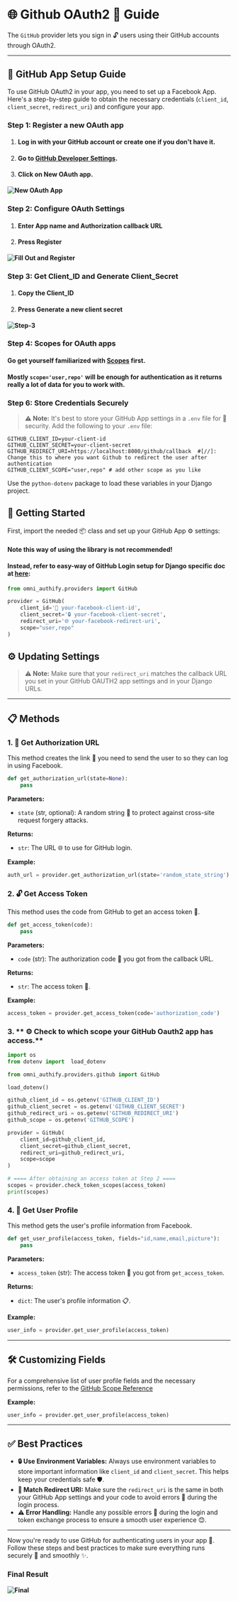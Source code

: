 # 🌐 Github OAuth2 🔑 Guide

The `GitHub` provider lets you sign in 🔓 users using their GitHub accounts through OAuth2.

---

## 🔧 GitHub App Setup Guide

To use GitHub OAuth2 in your app, you need to set up a Facebook App. Here's a step-by-step guide to obtain the necessary credentials (`client_id`, `client_secret`, `redirect_uri`) and configure your app.

### Step 1: Register a new OAuth app
1. #### Log in with your GitHub account or create one if you don't have it.
2. #### Go to [GitHub Developer Settings](https://github.com/settings/applications/new).
3. #### Click on New OAuth app.
**![New OAuth App](../images/github/new_auth_app.png)**

### Step 2: Configure OAuth Settings
1. #### Enter App name and Authorization callback URL
2. #### Press **Register**
**![Fill Out and Register](../images/github/oauth_configs.png)**

### Step 3: Get Client_ID and Generate Client_Secret 
1. #### Copy the Client_ID
2. #### Press **Generate a new client secret**
**![Step-3](../images/github/cridentials.png)**

### Step 4: Scopes for OAuth apps
#### Go get yourself familiarized with [Scopes](https://docs.github.com/en/apps/oauth-apps/building-oauth-apps/scopes-for-oauth-apps) first.
#### Mostly ```scope='user,repo'``` will be enough for authentication as it returns really a lot of data for you to work with. 

### Step 6: Store Credentials Securely

> **⚠️ Note:** It's best to store your GitHub App settings in a `.env` file for 🔐 security.
Add the following to your `.env` file:
```env
GITHUB_CLIENT_ID=your-client-id
GITHUB_CLIENT_SECRET=your-client-secret
GITHUB_REDIRECT_URI=https://localhost:8000/github/callback  #[//]: Change this to where you want Github to redirect the user after authentication
GITHUB_CLIENT_SCOPE="user,repo" # add other scope as you like
```
Use the `python-dotenv` package to load these variables in your Django project.



## 🚀 Getting Started

First, import the needed 📦 class and set up your GitHub App ⚙️ settings:

#### Note this way of using the library is not recommended!
#### Instead, refer to easy-way of GitHub Login setup for Django specific doc at **[here](../usage/django.md)**: 
```python
from omni_authify.providers import GitHub 

provider = GitHub(
    client_id='🔑 your-facebook-client-id', 
    client_secret='🔒 your-facebook-client-secret',
    redirect_uri='🌐 your-facebook-redirect-uri',
    scope="user,repo"
)
```

## ⚙️ Updating Settings

> **⚠️ Note:** Make sure that your `redirect_uri` matches the callback URL you set in your GitHub OAUTH2 app 
> settings and in your Django URLs.

---

## 📋 Methods

### 1. 🔗 Get Authorization URL
This method creates the link 🔗 you need to send the user to so they can log in using Facebook.

```python
def get_authorization_url(state=None):
    pass
```

**Parameters:**
- `state` (str, optional): A random string 🔀 to protect against cross-site request forgery attacks.

**Returns:**
- `str`: The URL 🌐 to use for GitHub login.

**Example:**
```python
auth_url = provider.get_authorization_url(state='random_state_string')
```

### 2. 🔓 Get Access Token
This method uses the code from GitHub to get an access token 🔑.

```python
def get_access_token(code):
    pass
```

**Parameters:**
- `code` (str): The authorization code 🔢 you got from the callback URL.

**Returns:**
- `str`: The access token 🔑.

**Example:**
```python
access_token = provider.get_access_token(code='authorization_code')
```

### 3. ** ⚙️ Check to which scope your GitHub Oauth2 app has access.**
```python
import os 
from dotenv import  load_dotenv

from omni_authify.providers.github import GitHub

load_dotenv()

github_client_id = os.getenv('GITHUB_CLIENT_ID')
github_client_secret = os.getenv('GITHUB_CLIENT_SECRET')
github_redirect_uri = os.getenv('GITHUB_REDIRECT_URI')
github_scope = os.getenv('GITHUB_SCOPE')

provider = GitHub(
    client_id=github_client_id,
    client_secret=github_client_secret,
    redirect_uri=github_redirect_uri,
    scope=scope
)

# ==== After obtaining an access token at Step 2 ====
scopes = provider.check_token_scopes(access_token)
print(scopes)
```

### 4. 📄 Get User Profile
This method gets the user's profile information from Facebook.

```python
def get_user_profile(access_token, fields="id,name,email,picture"):
    pass
```

**Parameters:**
- `access_token` (str): The access token 🔑 you got from `get_access_token`.

**Returns:**
- `dict`: The user's profile information 📋.

**Example:**
```python
user_info = provider.get_user_profile(access_token)
```

---

## 🛠️ Customizing Fields

For a comprehensive list of user profile fields and the necessary permissions, refer to the [GitHub Scope Reference](https://docs.github.com/en/apps/oauth-apps/building-oauth-apps/scopes-for-oauth-apps)

**Example:**
```python
user_info = provider.get_user_profile(access_token)
```

---

## ✅ Best Practices
- **🔒 Use Environment Variables:** Always use environment variables to store important information like `client_id` and `client_secret`. This helps keep your credentials safe 🛡️.
- **🔗 Match Redirect URI:** Make sure the `redirect_uri` is the same in both your GitHub App settings and your code to avoid errors 🚫 during the login process.
- **⚠️ Error Handling:** Handle any possible errors 🐞 during the login and token exchange process to ensure a smooth user experience 😊.

---

Now you're ready to use GitHub for authenticating users in your app 🚀. Follow these steps and best practices to make sure everything runs securely 🔐 and smoothly ✨.

### Final Result
**![Final](../images/github/final_result.png)**

